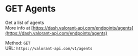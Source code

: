 # GET Agents

Get a list of agents  
More info at [https://dash.valorant-api.com/endpoints/agents](https://dash.valorant-api.com/endpoints/agents)  


Method: `GET`  
URL: `https://valorant-api.com/v1/agents`  
